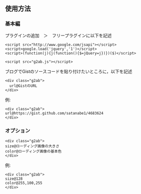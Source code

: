 使用方法
---
### 基本編
プラグインの追加　＞　フリープラグインに以下を記述

```
<script src="http://www.google.com/jsapi"></script>
<script>google.load('jquery','1')</script>
<script>(function(j){j(function(){$=jQuery=j})})($)</script>

<script src="g2ab.js"></script>
```

ブログでGistのソースコードを貼り付けたいところに，以下を記述

```
<div class="g2ab">
  url@GistのURL
</div>
```

例:

```
<div class="g2ab">
url@https://gist.github.com/satanabe1/4683624
</div>
```

### オプション
```
<div class="g2ab">
size@ローディング画像の大きさ
color@ローディング画像の基本色
</div>
```

例:

```
<div class="g2ab">
size@128
color@255,100,255
</div>
```

